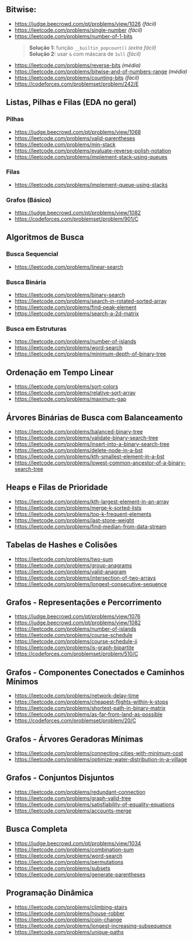 ## Bitwise:
- https://judge.beecrowd.com/pt/problems/view/1026  *(fácil)*
- https://leetcode.com/problems/single-number  *(fácil)*
- https://leetcode.com/problems/number-of-1-bits  
  > **Solução 1:** função `__builtin_popcount()` *(extra fácil)*  
  > **Solução 2:** usar `&` com máscara de `1ull` *(fácil)*
- https://leetcode.com/problems/reverse-bits  *(média)*
- https://leetcode.com/problems/bitwise-and-of-numbers-range *(média)*
- https://leetcode.com/problems/counting-bits  *(fácil)*
- https://codeforces.com/problemset/problem/242/E  



## Listas, Pilhas e Filas (EDA no geral)
### Pilhas
- https://judge.beecrowd.com/pt/problems/view/1068  
- https://leetcode.com/problems/valid-parentheses  
- https://leetcode.com/problems/min-stack  
- https://leetcode.com/problems/evaluate-reverse-polish-notation  
- https://leetcode.com/problems/implement-stack-using-queues  

### Filas
- https://leetcode.com/problems/implement-queue-using-stacks  

### Grafos (Básico)
- https://judge.beecrowd.com/pt/problems/view/1082  
- https://codeforces.com/problemset/problem/901/C  



## Algoritmos de Busca
### Busca Sequencial
- https://leetcode.com/problems/linear-search

### Busca Binária
- https://leetcode.com/problems/binary-search  
- https://leetcode.com/problems/search-in-rotated-sorted-array  
- https://leetcode.com/problems/find-peak-element  
- https://leetcode.com/problems/search-a-2d-matrix  

### Busca em Estruturas
- https://leetcode.com/problems/number-of-islands  
- https://leetcode.com/problems/word-search  
- https://leetcode.com/problems/minimum-depth-of-binary-tree  

## Ordenação em Tempo Linear
- https://leetcode.com/problems/sort-colors  
- https://leetcode.com/problems/relative-sort-array  
- https://leetcode.com/problems/maximum-gap  

## Árvores Binárias de Busca com Balanceamento
- https://leetcode.com/problems/balanced-binary-tree  
- https://leetcode.com/problems/validate-binary-search-tree  
- https://leetcode.com/problems/insert-into-a-binary-search-tree  
- https://leetcode.com/problems/delete-node-in-a-bst  
- https://leetcode.com/problems/kth-smallest-element-in-a-bst  
- https://leetcode.com/problems/lowest-common-ancestor-of-a-binary-search-tree  

## Heaps e Filas de Prioridade
- https://leetcode.com/problems/kth-largest-element-in-an-array  
- https://leetcode.com/problems/merge-k-sorted-lists  
- https://leetcode.com/problems/top-k-frequent-elements  
- https://leetcode.com/problems/last-stone-weight  
- https://leetcode.com/problems/find-median-from-data-stream  

## Tabelas de Hashes e Colisões
- https://leetcode.com/problems/two-sum  
- https://leetcode.com/problems/group-anagrams  
- https://leetcode.com/problems/valid-anagram  
- https://leetcode.com/problems/intersection-of-two-arrays  
- https://leetcode.com/problems/longest-consecutive-sequence  

## Grafos - Representações e Percorrimento
- https://judge.beecrowd.com/pt/problems/view/1076  
- https://judge.beecrowd.com/pt/problems/view/1082  
- https://leetcode.com/problems/number-of-islands  
- https://leetcode.com/problems/course-schedule  
- https://leetcode.com/problems/course-schedule-ii  
- https://leetcode.com/problems/is-graph-bipartite  
- https://codeforces.com/problemset/problem/510/C  

## Grafos - Componentes Conectados e Caminhos Mínimos
- https://leetcode.com/problems/network-delay-time  
- https://leetcode.com/problems/cheapest-flights-within-k-stops  
- https://leetcode.com/problems/shortest-path-in-binary-matrix  
- https://leetcode.com/problems/as-far-from-land-as-possible  
- https://codeforces.com/problemset/problem/20/C  

## Grafos - Árvores Geradoras Mínimas
- https://leetcode.com/problems/connecting-cities-with-minimum-cost  
- https://leetcode.com/problems/optimize-water-distribution-in-a-village  

## Grafos - Conjuntos Disjuntos
- https://leetcode.com/problems/redundant-connection  
- https://leetcode.com/problems/graph-valid-tree  
- https://leetcode.com/problems/satisfiability-of-equality-equations  
- https://leetcode.com/problems/accounts-merge  

## Busca Completa
- https://judge.beecrowd.com/pt/problems/view/1034  
- https://leetcode.com/problems/combination-sum  
- https://leetcode.com/problems/word-search  
- https://leetcode.com/problems/permutations  
- https://leetcode.com/problems/subsets  
- https://leetcode.com/problems/generate-parentheses  

## Programação Dinâmica
- https://leetcode.com/problems/climbing-stairs  
- https://leetcode.com/problems/house-robber  
- https://leetcode.com/problems/coin-change  
- https://leetcode.com/problems/longest-increasing-subsequence  
- https://leetcode.com/problems/unique-paths  
